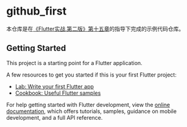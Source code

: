 # github_first

本仓库是在[《Flutter实战.第二版》第十五章](https://book.flutterchina.club/chapter15/intro.html)的指导下完成的示例代码仓库。

## Getting Started

This project is a starting point for a Flutter application.

A few resources to get you started if this is your first Flutter project:

- [Lab: Write your first Flutter app](https://docs.flutter.dev/get-started/codelab)
- [Cookbook: Useful Flutter samples](https://docs.flutter.dev/cookbook)

For help getting started with Flutter development, view the
[online documentation](https://docs.flutter.dev/), which offers tutorials,
samples, guidance on mobile development, and a full API reference.
